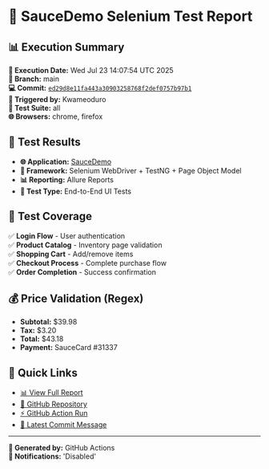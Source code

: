 # 🧪 SauceDemo Selenium Test Report

## 📊 Execution Summary

**📅 Execution Date:** Wed Jul 23 14:07:54 UTC 2025  
**🌿 Branch:** main  
**💻 Commit:** [`ed29d8e11fa443a30903258768f2def0757b97b1`](https://github.com/Kwameoduro/FakeStoreAPI/commit/ed29d8e11fa443a30903258768f2def0757b97b1)  
**👤 Triggered by:** Kwameoduro  
**🎯 Test Suite:** all  
**🌐 Browsers:** chrome, firefox  

## 🎯 Test Results

- **🌐 Application:** [SauceDemo](https://www.saucedemo.com)
- **🔧 Framework:** Selenium WebDriver + TestNG + Page Object Model
- **📊 Reporting:** Allure Reports
- **🧪 Test Type:** End-to-End UI Tests

## 🚀 Test Coverage

✅ **Login Flow** - User authentication  
✅ **Product Catalog** - Inventory page validation  
✅ **Shopping Cart** - Add/remove items  
✅ **Checkout Process** - Complete purchase flow  
✅ **Order Completion** - Success confirmation  

## 💰 Price Validation (Regex)

- **Subtotal:** $39.98
- **Tax:** $3.20  
- **Total:** $43.18
- **Payment:** SauceCard #31337

## 🔗 Quick Links

- [📊 View Full Report](./index.html)
- [🐙 GitHub Repository](https://github.com/Kwameoduro/FakeStoreAPI)
- [⚡ GitHub Action Run](https://github.com/Kwameoduro/FakeStoreAPI/actions/runs/16472997685)
- [💬 Latest Commit Message](https://github.com/Kwameoduro/FakeStoreAPI/commit/ed29d8e11fa443a30903258768f2def0757b97b1)

---

**🤖 Generated by:** GitHub Actions  
**📧 Notifications:** 'Disabled'  

